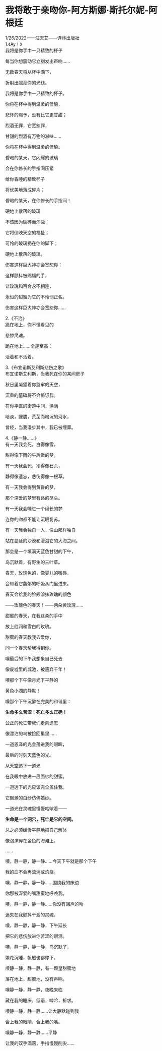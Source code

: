 # 我将敢于亲吻你-阿方斯娜·斯托尔妮-阿根廷
1/26/2022——汪天艾——译林出版社  
1.《Ay！》  
我将是你手中一只精致的杯子

每当你想震动它立刻发出声响……

无数春天将从杯中滴下，

折射出照亮你的光线。

我将是你手中一只精致的杯子。


你将在杯中得到温柔的佳酿，

悲怀的赐予，没有比它更甘甜；

烈酒无罪，它宽恕罪，

甘甜的烈酒有万物的滋味……

你将在杯中得到温柔的佳酿。


昏暗的某天，它闪耀的玻璃

会在你修长的手指间压紧

给你昏睡的精致杯子

将优美地落成碎片；

昏暗的某天，在你修长的手指间！

硬地上散落的玻璃

不该因为破碎而浑浊：

它将倒映天空的福祉；

可怜的玻璃扔在你的脚下；

硬地上散落的玻璃。


伤害这样巨大神亦会宽恕你：

这样颤抖被赐福的手，

让玫瑰和百合永不相连，

永恒的甜蜜为它的不怜悯正名。

伤害这样巨大神亦会宽恕你……


2.《不治》  
跪在地上，你不懂看见的

悲惨灵魂。

跪在地上……全是至高：

活着和不活着。

3.《布宜诺斯艾利斯悲伤之歌》  
布宜诺斯艾利斯，当我死在你的某间房子

秋日里凝望着你监牢的天空，

沉重的墓碑将不会惊讶我。


在你平直的街道中间，涂满

暗淡，朦胧，荒芜而暗沉的河水，

曾经，当我漫步其中，我已被埋葬。

4.《静一静……》  
有一天我会死，白得像雪，

甜得像下雨的午后做的梦。


有一天我会死，冷得像石头，

静得像遗忘，悲伤得像一根草。


有一天我会得到黄昏的梦，

那个深爱的梦里有路的尽头。


有一天我会睡进一个绵长的梦

连你的吻都不能让沉眠复苏。


有一天我会独自一人，像山那样独自

站在蔓延的沙漠和浸浴它的大海之间。


那会是一个填满天蓝色甘甜的下午，

鸟沉默着，有野生的三叶草。

春天，玫瑰色的，像婴儿的嘴唇，

会带着它馥郁的呼吸从门里进来。


春天会给我的脸颊涂抹玫瑰的颜色

——玫瑰色的春天！——两朵黄玫瑰……


甜蜜的春天，在我丝柔的手中

放上红润和雪白的玫瑰。


甜蜜的春天教我去爱你，

同一个春天帮我得到你。


噢最后的下午我想象自己死去

像废墟里的城池，被遗弃千年！


噢那个下午像月光下平静的

黄色小湖的静默！


噢那个下午沉醉在完美的和谐里：

__生命多么苦涩！死亡多么正确！__

公正的死亡带我们走向遗忘

像漂泊的鸟被捡回巢里……


一道恩泽的光会落进我的眼眸，

最后的时刻天蓝色的光。


从天空透下一道光

在我眼中放进一层面纱的甜蜜。


一道透下的光应该完全盖住我。

它飘渺的白纱仿佛婚纱。


一道光在灵魂里慢慢咕哝着——

**生命是一个洞穴，死亡是它的空间。**


总之必须缓慢平静地把自己解体

像泡沫碎在金色的海滩上。


……

噢，静一静，静一静……今天下午就是那个下午

我的血不会再流淌或灼烧。

噢，静一静，静一静……围绕我的床边

你那被深爱的嘴甜蜜地呼唤我。


噢，静一静，静一静……你没有回声的吻

迷失在我颤抖干涸的灵魂。


噢，静一静，静一静，下午延长

把它的悲伤放进你苦涩的眼泪。


噢，静一静，静一静，鸟沉默了，

繁花沉睡，帆船也都停下。


噢静一静，静一静，有一颗星甜蜜地

落在地上，甜蜜地，没有声响。


噢静一静，静一静，夜晚来临

藏在我的睡床，低语，呻吟，祈求。


噢静一静，静一静……让大静默碰到我

合上我的眼睛，合上我的嘴。


噢静一静，静一静……平静

让我的双手滴落，手指慢慢削尖……


